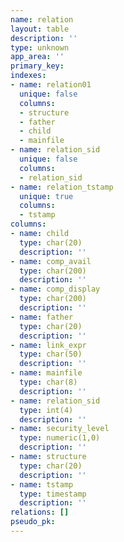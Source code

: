```yaml
---
name: relation
layout: table
description: ''
type: unknown
app_area: ''
primary_key: 
indexes:
- name: relation01
  unique: false
  columns:
  - structure
  - father
  - child
  - mainfile
- name: relation_sid
  unique: false
  columns:
  - relation_sid
- name: relation_tstamp
  unique: true
  columns:
  - tstamp
columns:
- name: child
  type: char(20)
  description: ''
- name: comp_avail
  type: char(200)
  description: ''
- name: comp_display
  type: char(200)
  description: ''
- name: father
  type: char(20)
  description: ''
- name: link_expr
  type: char(50)
  description: ''
- name: mainfile
  type: char(8)
  description: ''
- name: relation_sid
  type: int(4)
  description: ''
- name: security_level
  type: numeric(1,0)
  description: ''
- name: structure
  type: char(20)
  description: ''
- name: tstamp
  type: timestamp
  description: ''
relations: []
pseudo_pk: 
---
```


